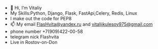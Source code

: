 - 👋 Hi, I’m Vitaliy 
- My Skills:Python, Django, Flask, FastApi,Celery, Redis, Linux
- I make out the code for PEP8
- 📫 My email FlasHvita@yandex.ru and vitalijkulesov975@gmail.com
- phone number +7(909)422-00-58
- telegram nick Flashvita
- Live in Rostov-on-Don

<!---
Flashvita/Flashvita is a ✨ special ✨ repository because its `README.md` (this file) appears on your GitHub profile.
You can click the Preview link to take a look at your changes.
--->
